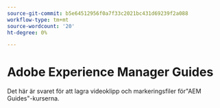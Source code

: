 ```yaml
---
source-git-commit: b5e64512956f0a7f33c2021bc431d69239f2a088
workflow-type: tm+mt
source-wordcount: '20'
ht-degree: 0%

---
```

# Adobe Experience Manager Guides

Det här är svaret för att lagra videoklipp och markeringsfiler för&quot;AEM Guides&quot;-kurserna.
